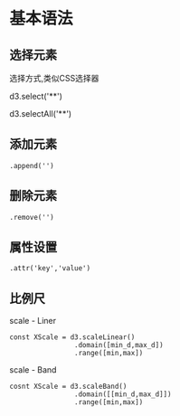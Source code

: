 # 基本语法
## 选择元素

选择方式,类似CSS选择器

d3.select('**')

d3.selectAll('**')

## 添加元素
    .append('')
## 删除元素
    .remove('')
## 属性设置
    .attr('key','value')
## 比例尺
scale - Liner
```
const XScale = d3.scaleLinear()
                .domain([min_d,max_d])
                .range([min,max])
```
scale - Band
```
cosnt XScale = d3.scaleBand()
                .domain([[min_d,max_d]])
                .range([min,max])
```